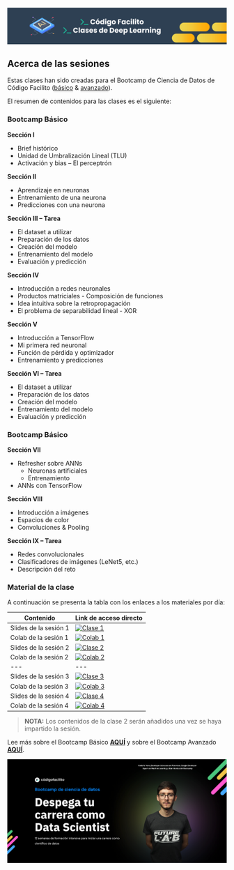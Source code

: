 ![banner](assets/banner.png)

## Acerca de las sesiones

Estas clases han sido creadas para el Bootcamp de Ciencia de Datos de Código Facilito ([básico](https://codigofacilito.com/bootcamps/ciencia-datos-g2) & [avanzado](https://codigofacilito.com/bootcamps/ciencia-datos-avanzado)).

El resumen de contenidos para las clases es el siguiente:

### Bootcamp Básico

**Sección I**
- Brief histórico
- Unidad de Umbralización Lineal (TLU)
- Activación y bias – El perceptrón

**Sección II**
- Aprendizaje en neuronas
- Entrenamiento de una neurona
- Predicciones con una neurona

**Sección III – Tarea**
- El dataset a utilizar
- Preparación de los datos
- Creación del modelo
- Entrenamiento del modelo
- Evaluación y predicción

**Sección IV**

- Introducción a redes neuronales
- Productos matriciales - Composición de funciones
- Idea intuitiva sobre la retropropagación
- El problema de separabilidad lineal - XOR

**Sección V**

- Introducción a TensorFlow
- Mi primera red neuronal
- Función de pérdida y optimizador
- Entrenamiento y predicciones

**Sección VI – Tarea**

- El dataset a utilizar
- Preparación de los datos
- Creación del modelo
- Entrenamiento del modelo
- Evaluación y predicción

### Bootcamp Básico

**Sección VII**
- Refresher sobre ANNs
    - Neuronas artificiales
    - Entrenamiento
- ANNs con TensorFlow


**Sección VIII**
- Introducción a imágenes
- Espacios de color
- Convoluciones & Pooling

**Sección IX – Tarea**
- Redes convolucionales
- Clasificadores de imágenes (LeNet5, etc.)
- Descripción del reto


### Material de la clase

A continuación se presenta la tabla con los enlaces a los materiales por día:

| Contenido | Link de acceso directo |
| --------- | ---------------------- |
| Slides de la sesión 1 | [![Clase 1](https://img.shields.io/static/v1?label=Clase%201&message=Google%20Slides&color=tomato)](https://docs.google.com/presentation/d/e/2PACX-1vTOCfCxMa_94f6wS7Ls7TwjuF74MIYy-AvOpPMLJyUKyGAHjxKUwPPogNFO4ozWXVUP1NGR6SutgnAe/pub?start=false&loop=false&delayms=3000) |
| Colab de la sesión 1 | [![Colab 1](https://camo.githubusercontent.com/84f0493939e0c4de4e6dbe113251b4bfb5353e57134ffd9fcab6b8714514d4d1/68747470733a2f2f636f6c61622e72657365617263682e676f6f676c652e636f6d2f6173736574732f636f6c61622d62616467652e737667)](https://colab.research.google.com/github/RodolfoFerro/dl-facilito-g2/blob/main/notebooks/Deep_Learning_Clase_1.ipynb) |
| Slides de la sesión 2 | [![Clase 2](https://img.shields.io/static/v1?label=Clase%202&message=Google%20Slides&color=tomato)](https://docs.google.com/presentation/d/e/2PACX-1vQ_hsjKhO6ecEn2JUE58PC7mHpunqLXwX_BaYBAMVLI43dzvhCCBPMY4RfYqgtzim4WieFF9tlCcZ8H/pub?start=false&loop=false&delayms=3000) |
| Colab de la sesión 2 | [![Colab 2](https://camo.githubusercontent.com/84f0493939e0c4de4e6dbe113251b4bfb5353e57134ffd9fcab6b8714514d4d1/68747470733a2f2f636f6c61622e72657365617263682e676f6f676c652e636f6d2f6173736574732f636f6c61622d62616467652e737667)](https://colab.research.google.com/github/RodolfoFerro/dl-facilito-g2/blob/main/notebooks/Deep_Learning_Clase_2.ipynb) |
| --- | --- |
| Slides de la sesión 3 | [![Clase 3](https://img.shields.io/static/v1?label=Clase%203&message=Google%20Slides&color=tomato)](https://docs.google.com/presentation/d/e/2PACX-1vSMAXTpqDX-tfONhqQvxLKRK1_BrOMGHeGqglvRunl-WWZYjjBAZ_Hb6Z67F517wHnC7zTqkh-RTT7Y/pub?start=false&loop=false&delayms=3000) |
| Colab de la sesión 3 | [![Colab 3](https://camo.githubusercontent.com/84f0493939e0c4de4e6dbe113251b4bfb5353e57134ffd9fcab6b8714514d4d1/68747470733a2f2f636f6c61622e72657365617263682e676f6f676c652e636f6d2f6173736574732f636f6c61622d62616467652e737667)](https://colab.research.google.com/github/RodolfoFerro/dl-facilito-g2/blob/main/notebooks/Deep_Learning_Clase_3.ipynb) |
| Slides de la sesión 4 | [![Clase 4](https://img.shields.io/static/v1?label=Clase%204&message=Google%20Slides&color=tomato)](https://docs.google.com/presentation/d/e/2PACX-1vQn2as9DDVC-fO7xQa2sSJF4kzDzhaG-aXm8659_0ePNyUwIYDCF5Yn4i2ZvABs8CJZOOrisevVY2LE/pub?start=false&loop=false&delayms=3000) |
| Colab de la sesión 4 | [![Colab 4](https://camo.githubusercontent.com/84f0493939e0c4de4e6dbe113251b4bfb5353e57134ffd9fcab6b8714514d4d1/68747470733a2f2f636f6c61622e72657365617263682e676f6f676c652e636f6d2f6173736574732f636f6c61622d62616467652e737667)](https://colab.research.google.com/github/RodolfoFerro/dl-facilito-g2/blob/main/notebooks/Deep_Learning_Clase_4.ipynb) |

> **NOTA:** Los contenidos de la clase 2 serán añadidos una vez se haya impartido la sesión.

Lee más sobre el Bootcamp Básico [**AQUÍ**](https://codigofacilito.com/bootcamps/ciencia-datos-g2) y sobre el Bootcamp Avanzado [**AQUÍ**](https://codigofacilito.com/bootcamps/ciencia-datos-avanzado).

![jumbotron](assets/jumbotron.png)
